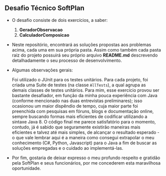 ## Desafio Técnico SoftPlan
* O desafio consiste de dois exercícios, a saber:
    1. **GeradorObservacao**
    1. **CalculadorComposicao**
* Neste repositório, encontrará as soluções propostas aos problemas acima, cada uma em sua própria pasta. Assim como também cada pasta raiz do projeto possuirá seu próprio arquivo **README.md** descrevendo detalhadamente o seu processo de desenvolvimento.
* Algumas observações gerais:

   Foi utilizado o JUnit para os testes unitários. Para cada projeto, foi criada uma Suite de testes (na classe `AllTests`), a qual agrupa as demais classes de testes unitários.
   Para mim, esse exercício provou ser bastante desafiador, em função da minha pouca experiência com Java (conforme mencionado nas duas entrevistas preliminares); isso ocasionou um maior dispêndio de tempo, cuja maior parte foi preenchida com pesquisas em fóruns, blogs e documentação online, sempre buscando formas mais eficientes de codificar utilizando a sintaxe Java 8. O código final me parece satisfatório para o momento, contudo, já é sabido que seguramente existirão maneiras mais eficientes e talvez até mais simples, de alcançar o resultado esperado - o que vale lembrar aqui é a maneira como consegui extrapolar o meu conhecimento (C#, Python, Javascript) para o Java a fim de buscar as soluções empregadas e o cuidado ao implementá-las.
* Por fim, gostaria de deixar expresso o meu profundo respeito e gratidão pela SoftPlan e seus funcionários, por me concederem esta maravilhosa oportunidade.
